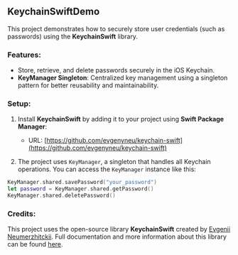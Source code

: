 ## KeychainSwiftDemo

This project demonstrates how to securely store user credentials (such as passwords) using the **KeychainSwift** library.

### Features:
- Store, retrieve, and delete passwords securely in the iOS Keychain.
- **KeyManager Singleton**: Centralized key management using a singleton pattern for better reusability and maintainability.

### Setup:
1. Install **KeychainSwift** by adding it to your project using **Swift Package Manager**:
   - URL: [https://github.com/evgenyneu/keychain-swift](https://github.com/evgenyneu/keychain-swift)

2. The project uses `KeyManager`, a singleton that handles all Keychain operations. You can access the `KeyManager` instance like this:

```swift
KeyManager.shared.savePassword("your_password")
let password = KeyManager.shared.getPassword()
KeyManager.shared.deletePassword()
```

### Credits:
This project uses the open-source library **KeychainSwift** created by [Evgenii Neumerzhitckii](https://github.com/evgenyneu/keychain-swift). Full documentation and more information about this library can be found [here](https://github.com/evgenyneu/keychain-swift).
